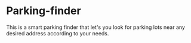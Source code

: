 # Parking-finder
This is a smart parking finder that let's you look for parking lots near any desired address according to your needs. 
